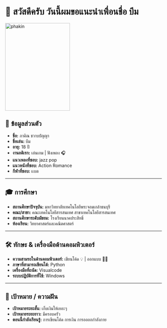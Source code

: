# 👋 สวัสดีครับ วันนี้ผมขอแนะนำเพื่อนชื่อ บีม

<img width="208" height="282" alt="phakin" src="https://github.com/user-attachments/assets/953a19b0-dc3c-44c3-a320-fe6d38c65f0c" />

## 📌 ข้อมูลส่วนตัว
- **ชื่อ:** ภาคิณ ชวาบปํญญา
- **ชื่อเล่น:** บีม
- **อายุ:** 18 ปี
- **งานอดิเรก:** เล่นเกม | ฟังเพลง 🎧
- **แนวเพลงที่ชอบ:** jazz pop 
- **แนวหนังที่ชอบ:** Action Romance
- **กีฬาที่ชอบ:** เเบต

---

## 🎓 การศึกษา
- **สถานศึกษาปัจจุบัน:** มหาวิทยาลัยเทคโนโลยีพระจอมเกล้าธนบุรี 
- **คณะ/สาขา:** คณะเทคโนโลยีสารสนเทศ สาขาเทคโนโลยีสารสนเทศ
- **สถานศึกษาระดับมัธยม:** โรงเรียนนาคประสิทธิ์
- **ห้องเรียน:** วิทยาศาสตร์และคณิตศาสตร์  

---

## 🛠️ ทักษะ & เครื่องมือด้านคอมพิวเตอร์
- **ความสามรถในด้านคอมพิวเตอร์:** เขียนโค้ด 💡 | ออกแบบ ✍🏻
- **ภาษาที่สามารถเขียนได้:**  Python 
- **เครื่องมือที่ถนัด:**  Visualcode 
- **ระบบปฏิบัติการที่ใช้:** Windows 

---

## 🎯 เป้าหมาย / ความฝัน
- **เป้าหมายระยะสั้น:** เก็บเงินให้เยอะๆ
- **เป้าหมายระยะยาว:** มีครอบครัว
- **ตอนนี้กำลังเรียนรู้:** การเขียนโค้ด การเงิน การอออกกำลังกาย

